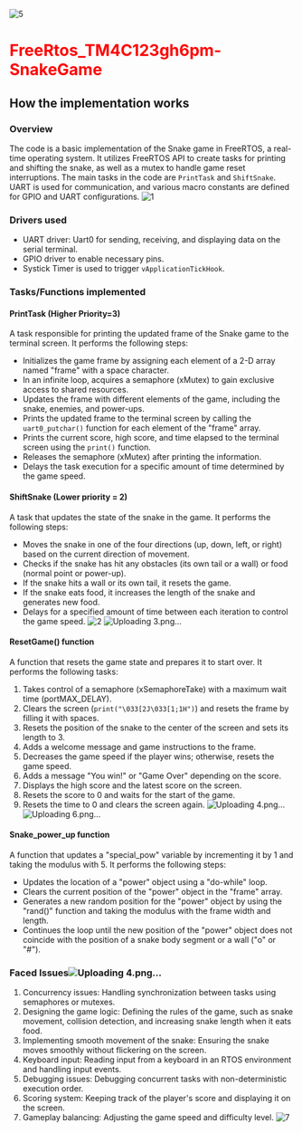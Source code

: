 ![5](https://github.com/Chady00/FreeRtos_TM4C123gh6pm-SnakeGame/assets/84717550/872dad1c-7d6b-4756-9d69-c95b6dbcbbbc)
# <span style="color: red;">FreeRtos_TM4C123gh6pm-SnakeGame</span>
## How the implementation works

### Overview
The code is a basic implementation of the Snake game in FreeRTOS, a real-time operating system. It utilizes FreeRTOS API to create tasks for printing and shifting the snake, as well as a mutex to handle game reset interruptions. The main tasks in the code are `PrintTask` and `ShiftSnake`. UART is used for communication, and various macro constants are defined for GPIO and UART configurations.
![1](https://github.com/Chady00/FreeRtos_TM4C123gh6pm-SnakeGame/assets/84717550/7122cb05-48db-48b4-af20-303214582511)

### Drivers used
- UART driver: Uart0 for sending, receiving, and displaying data on the serial terminal.
- GPIO driver to enable necessary pins.
- Systick Timer is used to trigger `vApplicationTickHook`.

### Tasks/Functions implemented

#### PrintTask (Higher Priority=3)
A task responsible for printing the updated frame of the Snake game to the terminal screen. It performs the following steps:
- Initializes the game frame by assigning each element of a 2-D array named "frame" with a space character.
- In an infinite loop, acquires a semaphore (xMutex) to gain exclusive access to shared resources.
- Updates the frame with different elements of the game, including the snake, enemies, and power-ups.
- Prints the updated frame to the terminal screen by calling the `uart0_putchar()` function for each element of the "frame" array.
- Prints the current score, high score, and time elapsed to the terminal screen using the `print()` function.
- Releases the semaphore (xMutex) after printing the information.
- Delays the task execution for a specific amount of time determined by the game speed.

#### ShiftSnake (Lower priority = 2)
A task that updates the state of the snake in the game. It performs the following steps:
- Moves the snake in one of the four directions (up, down, left, or right) based on the current direction of movement.
- Checks if the snake has hit any obstacles (its own tail or a wall) or food (normal point or power-up).
- If the snake hits a wall or its own tail, it resets the game.
- If the snake eats food, it increases the length of the snake and generates new food.
- Delays for a specified amount of time between each iteration to control the game speed.
![2](https://github.com/Chady00/FreeRtos_TM4C123gh6pm-SnakeGame/assets/84717550/15a6f21c-5a84-46a2-84e1-b7388e3077ba)
![Uploading 3.png…]()

#### ResetGame() function
A function that resets the game state and prepares it to start over. It performs the following tasks:
1. Takes control of a semaphore (xSemaphoreTake) with a maximum wait time (portMAX_DELAY).
2. Clears the screen (`print("\033[2J\033[1;1H")`) and resets the frame by filling it with spaces.
3. Resets the position of the snake to the center of the screen and sets its length to 3.
4. Adds a welcome message and game instructions to the frame.
5. Decreases the game speed if the player wins; otherwise, resets the game speed.
6. Adds a message "You win!" or "Game Over" depending on the score.
7. Displays the high score and the latest score on the screen.
8. Resets the score to 0 and waits for the start of the game.
9. Resets the time to 0 and clears the screen again.
![Uploading 4.png…]()
![Uploading 6.png…]()

#### Snake_power_up function
A function that updates a "special_pow" variable by incrementing it by 1 and taking the modulus with 5. It performs the following steps:
- Updates the location of a "power" object using a "do-while" loop.
- Clears the current position of the "power" object in the "frame" array.
- Generates a new random position for the "power" object by using the "rand()" function and taking the modulus with the frame width and length.
- Continues the loop until the new position of the "power" object does not coincide with the position of a snake body segment or a wall ("o" or "#").

### Faced Issues![Uploading 4.png…]()

1. Concurrency issues: Handling synchronization between tasks using semaphores or mutexes.
2. Designing the game logic: Defining the rules of the game, such as snake movement, collision detection, and increasing snake length when it eats food.
3. Implementing smooth movement of the snake: Ensuring the snake moves smoothly without flickering on the screen.
4. Keyboard input: Reading input from a keyboard in an RTOS environment and handling input events.
5. Debugging issues: Debugging concurrent tasks with non-deterministic execution order.
6. Scoring system: Keeping track of the player's score and displaying it on the screen.
7. Gameplay balancing: Adjusting the game speed and difficulty level.
   ![7](https://github.com/Chady00/FreeRtos_TM4C123gh6pm-SnakeGame/assets/84717550/af372f49-8c70-4f2d-9a49-61153412c208)

